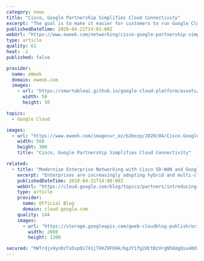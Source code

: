 ```yaml
---
category: news
title: "Cisco, Google Partnership Simplifies Cloud Connectivity"
excerpt: "The goal is to make it easier for customers to run Google Cloud Platform (GCP) on a Cisco network, and this announcement follows the same path. What the heck is an application-centric multi-cloud network fabric? At a high level, it’s an automated solution that makes sure application performance is optimized and secured across the enterprise ..."
publishedDateTime: 2020-04-21T14:01:00Z
webUrl: "https://www.eweek.com/networking/cisco-google-partnership-simplifies-cloud-connectivity"
type: article
quality: 62
heat: -1
published: false

provider:
  name: eWeek
  domain: eweek.com
  images:
    - url: "https://smartableai.github.io/google-cloud-platform/assets/images/organizations/eweek.com-50x50.jpg"
      width: 50
      height: 50

topics:
  - Google Cloud

images:
  - url: "https://www.eweek.com/imagesvr_ez/b2bezp/2020/04/Cisco.Google.logos.jpg?alias=social_image"
    width: 560
    height: 300
    title: "Cisco, Google Partnership Simplifies Cloud Connectivity"

related:
  - title: "Modernize Enterprise Networking with Cisco SD-WAN and Google Cloud"
    excerpt: "Enterprises are increasingly adopting hybrid and multi-cloud to deliver the best experiences for their customers. The network is at the foundation of this transformation, but is getting exponentially more complex to manage, secure, and scale throughout an enterprise footprint that can include multiple"
    publishedDateTime: 2020-04-21T14:00:00Z
    webUrl: "https://cloud.google.com/blog/topics/partners/introducing-cisco-sd-wan-cloud-hub-with-google-cloud/"
    type: article
    provider:
      name: Official Blog
      domain: cloud.google.com
    quality: 144
    images:
      - url: "https://storage.googleapis.com/gweb-cloudblog-publish/original_images/GCP_x_Cisco.jpg"
        width: 2880
        height: 1200

secured: "hWTrdjs9ynDzTsDvpDi7X1jTHXZ9FUHk/bgJY1fg2OCtBzVrgN56mgQsu40dIaeV6nmh1In9nvSKC9rMzzOlq1gRrof4a7WBvJJLj8+2GoHDoXxcQ7NI6NZz4R+cs1CfJzUT4zhGk+GEG92oF7yk7yXpDoZWqf35YeFIXbvFdJOWLNC4wEXWeHSBMgsPTVsbR6ngD8Ql3rG8TEF1g9YzdwunNdXCKuear6ZhVlpu6e8uw3qRdEuY7OFwJ1xMLoBILs2CaWM7pLezRbN3kL/7+G7VND0O22Omq+TtpPFgEfJxTbP3C6JESqzckJ4n0/ttIqPKUHqGFjWZB5dXgMsu596thSNd1EoHv85Z8AzsBtlxYcB2xjFlKLoyh5jIAyqlJGIL2JvLHmNBXJtEKu+TU6qG37SSgq6/C6LenZnFzAlf5PlICnKhH3Z8Y12EYhtGpjvvTXW7omf9fnVMCnt/P96XAZrjl2OIk7O2AEh1sEI=;gCpcmksR5a4DH270lnD3rw=="
---
```


